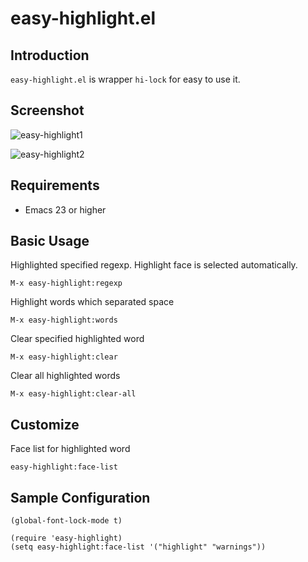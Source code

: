 # easy-highlight.el

## Introduction
`easy-highlight.el` is wrapper `hi-lock` for easy to use it.

## Screenshot

![easy-highlight1](https://github.com/syohex/emacs-easy-highlight/raw/master/image/easy-highlight1.png)

![easy-highlight2](https://github.com/syohex/emacs-easy-highlight/raw/master/image/easy-highlight2.png)


## Requirements

* Emacs 23 or higher


## Basic Usage

Highlighted specified regexp. Highlight face is selected automatically.

    M-x easy-highlight:regexp

Highlight words which separated space

    M-x easy-highlight:words

Clear specified highlighted word

    M-x easy-highlight:clear

Clear all highlighted words

    M-x easy-highlight:clear-all


## Customize

Face list for highlighted word

    easy-highlight:face-list


## Sample Configuration

```` elisp
(global-font-lock-mode t)

(require 'easy-highlight)
(setq easy-highlight:face-list '("highlight" "warnings"))

````

